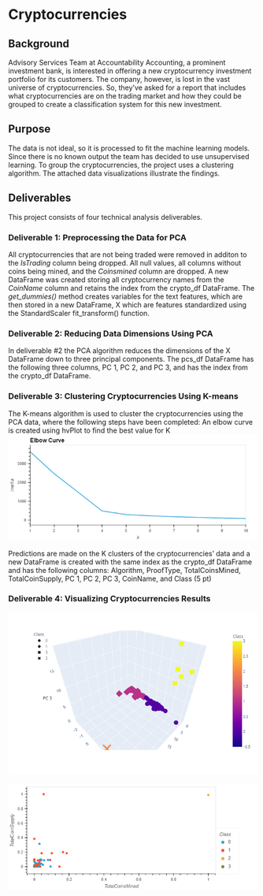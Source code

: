 # Cryptocurrencies

## Background
Advisory Services Team at Accountability Accounting, a prominent investment bank, is interested in offering a new cryptocurrency investment portfolio for its customers. The company, however, is lost in the vast universe of cryptocurrencies. So, they’ve asked for a  report that includes what cryptocurrencies are on the trading market and how they could be grouped to create a classification system for this new investment.
## Purpose
The data is not ideal, so it is processed to fit the machine learning models. Since there is no known output the team has decided to use unsupervised learning. To group the cryptocurrencies, the project uses a clustering algorithm. The attached data visualizations illustrate the findings.

## Deliverables
This project consists of four technical analysis deliverables. 

### Deliverable 1: Preprocessing the Data for PCA

All cryptocurrencies that are not being traded were removed in additon to the *IsTrading* column being dropped. All null values, all columns without coins being mined, and the *Coinsmined* column are dropped. A new DataFrame was created storing all cryptocurrency names from the *CoinName* column and retains the index from the crypto_df DataFrame. The *get_dummies()* method creates variables for the text features, which are then stored in a new DataFrame, X which are features standardized using the StandardScaler fit_transform() function.

### Deliverable 2: Reducing Data Dimensions Using PCA
In deliverable #2 the PCA algorithm reduces the dimensions of the X DataFrame down to three principal components. The pcs_df DataFrame  has the following three columns, PC 1, PC 2, and PC 3, and has the index from the crypto_df DataFrame.

### Deliverable 3: Clustering Cryptocurrencies Using K-means
The K-means algorithm is used to cluster the cryptocurrencies using the PCA data, where the following steps have been completed:
An elbow curve is created using hvPlot to find the best value for K 
![Elbow plot](https://github.com/JBtallgrass/-Cryptocurrencies/blob/main/Images/Elbow_plot.png)

Predictions are made on the K clusters of the cryptocurrencies’ data and a new DataFrame is created with the same index as the crypto_df DataFrame and has the following columns: Algorithm, ProofType, TotalCoinsMined, TotalCoinSupply, PC 1, PC 2, PC 3, CoinName, and Class (5 pt)

### Deliverable 4: Visualizing Cryptocurrencies Results

![3-D scatter plot](https://github.com/JBtallgrass/-Cryptocurrencies/blob/main/Images/3D_ScatterPlot.png)

![Bokeh plot](https://github.com/JBtallgrass/-Cryptocurrencies/blob/main/Images/bokeh_plot.png)
